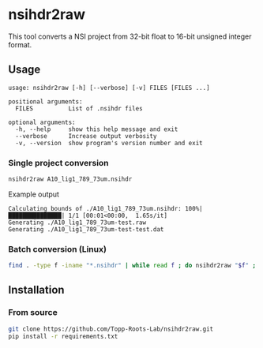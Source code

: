 # nsihdr2raw

This tool converts a NSI project from 32-bit float to 16-bit unsigned integer format.

## Usage
```
usage: nsihdr2raw [-h] [--verbose] [-v] FILES [FILES ...]

positional arguments:
  FILES          List of .nsihdr files

optional arguments:
  -h, --help     show this help message and exit
  --verbose      Increase output verbosity
  -v, --version  show program's version number and exit
```

### Single project conversion
```bash
nsihdr2raw A10_lig1_789_73um.nsihdr
```

Example output
```
Calculating bounds of ./A10_lig1_789_73um.nsihdr: 100%|███████████████| 1/1 [00:01<00:00,  1.65s/it]
Generating ./A10_lig1_789_73um-test.raw
Generating ./A10_lig1_789_73um-test-test.dat
```

### Batch conversion (Linux)

```bash
find . -type f -iname "*.nsihdr" | while read f ; do nsihdr2raw "$f" ; done
```

## Installation

### From source
```bash
git clone https://github.com/Topp-Roots-Lab/nsihdr2raw.git
pip install -r requirements.txt
```


